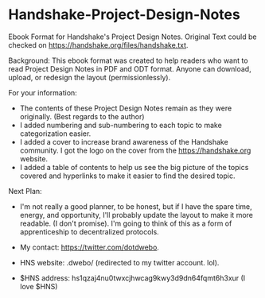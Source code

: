 # Handshake-Project-Design-Notes
Ebook Format for Handshake's Project Design Notes.
Original Text could be checked on https://handshake.org/files/handshake.txt.

Background:
This ebook format was created to help readers who want to read Project Design Notes in PDF and ODT format. 
Anyone can download, upload, or redesign the layout (permissionlessly).

For your information:
- The contents of these Project Design Notes remain as they were originally. (Best regards to the author)
- I added numbering and sub-numbering to each topic to make categorization easier.
- I added a cover to increase brand awareness of the Handshake community. I got the logo on the cover from the https://handshake.org website.
- I added a table of contents to help us see the big picture of the topics covered and hyperlinks to make it easier to find the desired topic.

Next Plan:
- I'm not really a good planner, to be honest, but if I have the spare time, energy, and opportunity, I'll probably update the layout to make it more readable. (I don't promise). I'm going to think of this as a form of apprenticeship to decentralized protocols.

- My contact: https://twitter.com/dotdwebo.
- HNS website: .dwebo/ (redirected to my twitter account. lol).
- $HNS address: hs1qzaj4nu0twxcjhwcag9kwy3d9dn64fqmt6h3xur (I love $HNS)



